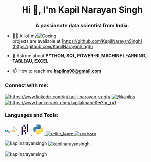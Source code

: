 <h1 align="center">Hi 👋, I'm Kapil Narayan Singh</h1>
<h3 align="center">A passionate data scientist from India.</h3>
<img align='right' alt='Coding' width='400' src='https://cdn.dribbble.com/users/1162077/screenshots/3848914/programmer.gif'>

- 👨‍💻 All of my projects are available at [https://github.com/KapilNarayanSingh](https://github.com/KapilNarayanSingh)

- 💬 Ask me about **PYTHON, SQL, POWER-BI, MACHINE LEARNING, TABLEAU, EXCEL**

- 📫 How to reach me **kapilns98@gmail.com**

<h3 align="left">Connect with me:</h3>
<p align="left">
<a href="https://linkedin.com/in/https://www.linkedin.com/in/kapil-narayan-singh/" target="blank"><img align="center" src="https://raw.githubusercontent.com/rahuldkjain/github-profile-readme-generator/master/src/images/icons/Social/linked-in-alt.svg" alt="https://www.linkedin.com/in/kapil-narayan-singh/" height="30" width="40" /></a>
<a href="https://medium.com/@kapilns" target="blank"><img align="center" src="https://raw.githubusercontent.com/rahuldkjain/github-profile-readme-generator/master/src/images/icons/Social/medium.svg" alt="@kapilns" height="30" width="40" /></a>
<a href="https://www.hackerrank.com/https://www.hackerrank.com/kapilalmabetter?hr_r=1" target="blank"><img align="center" src="https://raw.githubusercontent.com/rahuldkjain/github-profile-readme-generator/master/src/images/icons/Social/hackerrank.svg" alt="https://www.hackerrank.com/kapilalmabetter?hr_r=1" height="30" width="40" /></a>
</p>

<h3 align="left">Languages and Tools:</h3>
<p align="left"> <a href="https://www.mysql.com/" target="_blank" rel="noreferrer"> <img src="https://raw.githubusercontent.com/devicons/devicon/master/icons/mysql/mysql-original-wordmark.svg" alt="mysql" width="40" height="40"/> </a> <a href="https://pandas.pydata.org/" target="_blank" rel="noreferrer"> <img src="https://raw.githubusercontent.com/devicons/devicon/2ae2a900d2f041da66e950e4d48052658d850630/icons/pandas/pandas-original.svg" alt="pandas" width="40" height="40"/> </a> <a href="https://www.python.org" target="_blank" rel="noreferrer"> <img src="https://raw.githubusercontent.com/devicons/devicon/master/icons/python/python-original.svg" alt="python" width="40" height="40"/> </a> <a href="https://scikit-learn.org/" target="_blank" rel="noreferrer"> <img src="https://upload.wikimedia.org/wikipedia/commons/0/05/Scikit_learn_logo_small.svg" alt="scikit_learn" width="40" height="40"/> </a> <a href="https://seaborn.pydata.org/" target="_blank" rel="noreferrer"> <img src="https://seaborn.pydata.org/_images/logo-mark-lightbg.svg" alt="seaborn" width="40" height="40"/> </a> </p>

<p><img align="left" src="https://github-readme-stats.vercel.app/api/top-langs?username=kapilnarayansingh&show_icons=true&locale=en&layout=compact" alt="kapilnarayansingh" /></p>

<p>&nbsp;<img align="center" src="https://github-readme-stats.vercel.app/api?username=kapilnarayansingh&show_icons=true&locale=en" alt="kapilnarayansingh" /></p>

<p><img align="center" src="https://github-readme-streak-stats.herokuapp.com/?user=kapilnarayansingh&" alt="kapilnarayansingh" /></p>
